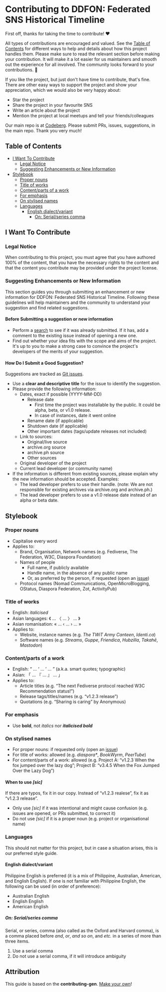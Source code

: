 <!-- omit in toc -->
# Contributing to DDFON: Federated SNS Historical Timeline

First off, thanks for taking the time to contribute! ❤️

All types of contributions are encouraged and valued. See the [Table of Contents](#table-of-contents) for different ways to help and details about how this project handles them. Please make sure to read the relevant section before making your contribution. It will make it a lot easier for us maintainers and smooth out the experience for all involved. The community looks forward to your contributions. 🎉

If you like the project, but just don't have time to contribute, that's fine. There are other easy ways to support the project and show your appreciation, which we would also be very happy about:

- Star the project
- Share the project in your favourite SNS
- Write an article about the project
- Mention the project at local meetups and tell your friends/colleagues

Our main repo is at [Codeberg](https://codeberg.org/ddfon/federated-sns/). Please submit PRs, issues, suggestions, in the main repo. Thank you very much!

<!-- omit in toc -->
## Table of Contents

- [I Want To Contribute](#i-want-to-contribute)
  - [Legal Notice](#legal-notice)
  - [Suggesting Enhancements or New Information](#suggesting-enhancements-or-new-information)
- [Stylebook](#stylebook)
  - [Proper nouns](#proper-nouns)
  - [Title of works](#title-of-works)
  - [Content/parts of a work](#contentparts-of-a-work)
  - [For emphasis](#for-emphasis)
  - [On stylised names](#on-stylised-names)
  - [Languages](#languages)
    - [English dialect/variant](#english-dialectvariant)
      - [On: Serial/series comma](#on-serialseries-comma)

## I Want To Contribute

### Legal Notice

When contributing to this project, you must agree that you have authored 100% of the content, that you have the necessary rights to the content and that the content you contribute may be provided under the project license.

### Suggesting Enhancements or New Information

This section guides you through submitting an enhancement or new information for DDFON: Federated SNS Historical Timeline. Following these guidelines will help maintainers and the community to understand your suggestion and find related suggestions.

<!-- omit in toc -->
#### Before Submitting a suggestion or new information

- Perform a [search](https://codeberg.org/ddfon/federated-sns/issues) to see if it was already submitted. If it has, add a comment to the existing issue instead of opening a new one.
- Find out whether your idea fits with the scope and aims of the project. It's up to you to make a strong case to convince the project's developers of the merits of your suggestion.

<!-- omit in toc -->
#### How Do I Submit a Good Suggestion?

Suggestions are tracked as [Git issues](https://codeberg.org/ddfon/federated-sns/issues).

- Use a **clear and descriptive title** for the issue to identify the suggestion.
- Please provide the following information:
  - Dates, exact if possible (YYYY-MM-DD)
    - Release date
      - First time the project was installable by the public. It could be alpha, beta, or v1.0 release.
      - In case of instances, date it went online
    - Rename date (if applicable)
    - Shutdown date (if applicable)
    - Other important dates (tags/update releases not included)
  - Link to sources:
    - Original/live source
    - archive.org source
    - archive.ph source
    - Other sources
  - Original developer of the project
  - Current lead developer (or community name)
- If the information is different from existing sources, please explain why the new information should be accepted. Examples:
  - The lead developer prefers to use their handle. (note: We are not responsible for existing archives via archive.org and archive.ph.)
  - The lead developer prefers to use a v1.0 release date instead of an alpha or beta date.

## Stylebook

### Proper nouns

- Capitalise every word
- Applies to:
  - Brand, Organisation, Network names (e.g. Fediverse, The Federation, W3C, Diaspora Foundation)
  - Names of people
    - Full name, if publicly available
    - Handle name, in the absence of any public name
    - Or, as preferred by the person, if requested (open an [issue](https://codeberg.org/ddfon/federated-sns/issues))
  - Protocol names (Nomad Communications, OpenMicroBlogging, OStatus, Diaspora Federation, Zot, ActivityPub)

### Title of works

- English: *italicised*
- Asian languages: 《 … 〈 … 〉 … 》
- Asian romanisation: « … ‹ … › … »
- Applies to:
  - Website, instance names (e.g. *The TWiT Army Canteen*, *Identi.ca*)
  - Software names (e.g. *Streams*, *Guppe*, *Friendica*, *Hubzilla*, *Takahē*, *Mastodon*)

### Content/parts of a work

- English: “ … ‘ … ’ … ” (a.k.a. smart quotes; typographic)
- Asian: 「 … 『 … 』 … 」
- Applies to:
  - Article titles (e.g. “The next Fediverse protocol reached W3C Recommendation status!”)
  - Release tags/titles/names (e.g. “v1.2.3 release”)
  - Quotations (e.g. “Sharing is caring” by Anonymous)

### For emphasis

- Use **bold**, not *italics* nor ***italicised bold***

### On stylised names

- For proper nouns: if requested only (open an [issue](https://codeberg.org/ddfon/federated-sns/issues))
- For title of works: allowed (e.g. *diaspora\**, *BookWyrm*, *PeerTube*)
- For content/parts of a work: allowed (e.g. Project A: “v1.2.3 When the fox jumped over the lazy dog”; Project B: “v3.4.5 When the Fox Jumped Over the Lazy Dog”)

<!-- omit in toc -->
#### When to use *[sic]*

If there are typos, fix it in our copy. Instead of “v1.2.3 realese”, fix it as “v1.2.3 release”.

- Only use *[sic]* if it was intentional and might cause confusion (e.g. issues are opened, or PRs submitted, to correct it)
- Do not use *[sic]* if it is a proper noun (e.g. project or organisational name)

### Languages

This should not matter for this project, but in case a situation arises, this is our preferred style guide.

#### English dialect/variant

Philippine English is preferred (it is a mix of Philippine, Australian, American, and English English). If one is not familiar with Philippine English, the following can be used (in order of preference):

- Australian English
- English English
- American English

##### On: Serial/series comma

Serial, or series, comma (also called as the Oxford and Harvard comma), is a comma placed before *and*, *or*, *and so on*, and *etc.* in a series of more than three items.

1. Use a serial comma
1. Do not use a serial comma, if it will introduce ambiguity

<!-- omit in toc -->
## Attribution

This guide is based on the **contributing-gen**. [Make your own](https://github.com/bttger/contributing-gen)!
